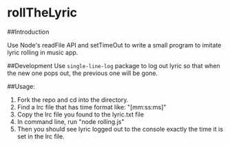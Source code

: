 # rollTheLyric

##Introduction

Use Node's readFile API and setTimeOut to write a small program to imitate lyric rolling in music app.

##Development
Use `single-line-log` package to log out lyric so that when the new one pops out, the previous one will be gone. 

##Usage: 

1. Fork the repo and cd into the directory. 
2. Find a lrc file that has time format like: "[mm:ss:ms]"
3. Copy the lrc file you found to the lyric.txt file
4. In command line, run "node rolling.js"
5. Then you should see lyric logged out to the console exactly the time it is set in the lrc file. 
